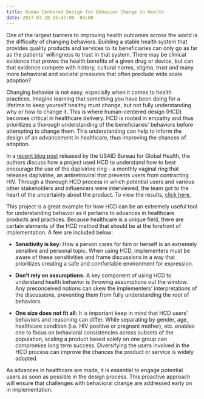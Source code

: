 ```yaml
---
title: Human Centered Design for Behavior Change in Health
date: 2017-07-28 15:47:00 -04:00
---
```


One of the largest barriers to improving health outcomes across the world is the difficulty of changing behaviors. Building a stable health system that provides quality products and services to its beneficiaries can only go as far as the patients’ willingness to trust in that system. There may be clinical evidence that proves the health benefits of a given drug or device, but can that evidence compete with history, cultural norms, stigma, trust and many more behavioral and societal pressures that often preclude wide scale adoption?

Changing behavior is not easy, especially when it comes to health practices.  Imagine learning that something you have been doing for a lifetime to keep yourself healthy must change, but not fully understanding why or how to change it. This is where human-centered design (HCD) becomes critical in healthcare delivery. HCD is rooted in empathy and thus prioritizes a thorough understanding of the beneficiaries’ behaviors before attempting to change them. This understanding can help to inform the design of an advancement in healthcare, thus improving the chances of adoption.

In a [recent blog post](https://www.usaid.gov/what-we-do/global-health/hiv-and-aids/information-center/hiv-and-aids-research-corner/human-centered-design-dapivirine) released by the USAID Bureau for Global Health, the authors discuss how a project used HCD to understand how to best encourage the use of the dapivirine ring – a monthly vaginal ring that releases dapivirine, an antiretroviral that prevents users from contracting HIV. Through a thorough HCD process in which potential users and various other stakeholders and influencers were interviewed, the team got to the heart of the uncertainty about the product. To view the results, [click here.](https://www.usaid.gov/what-we-do/global-health/hiv-and-aids/information-center/hiv-and-aids-research-corner/human-centered-design-dapivirine)

This project is a great example for how HCD can be an extremely useful tool for understanding behavior as it pertains to advances in healthcare products and practices. Because healthcare is a unique field, there are certain elements of the HCD method that should be at the forefront of implementation. A few are included below:

* **Sensitivity is key:** How a person cares for him or herself is an extremely sensitive and personal topic. When using HCD, implementers must be aware of these sensitivities and frame discussions in a way that prioritizes creating a safe and comfortable environment for expression.

* **Don’t rely on assumptions:** A key component of using HCD to understand health behavior is throwing assumptions out the window. Any preconceived notions can skew the implementers’ interpretations of the discussions, preventing them from fully understanding the root of behaviors.

* **One size does not fit all:** It is important keep in mind that HCD users’ behaviors and reasoning can differ.  While separating by gender, age, healthcare condition (i.e. HIV positive or pregnant mother), etc.  enables one to focus on behavioral consistencies across subsets of the population, scaling a product based solely on one group can compromise long term success. Diversifying the users involved in the HCD process can improve the chances the product or service is widely adopted.

As advances in healthcare are made, it is essential to engage potential users as soon as possible in the design process. This proactive approach will ensure that challenges with behavioral change are addressed early on in implementation.